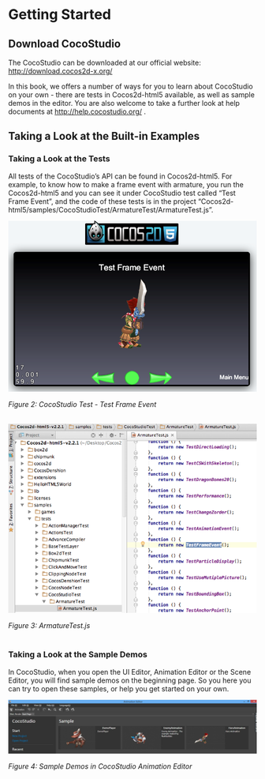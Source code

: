# Getting Started

## Download CocoStudio

The CocoStudio can be downloaded at our official website: http://download.cocos2d-x.org/

In this book,  we offers a number of ways for you to learn about CocoStudio on your own - there are tests in Cocos2d-html5 available, as well as sample demos in the editor. You are also welcome to take a further look at help documents at http://help.cocostudio.org/ . 


## Taking a Look at the Built-in Examples

### Taking a Look at the Tests

All tests of the CocoStudio’s API can be found in Cocos2d-html5. For example, to know how to make a frame event with armature, you run the Cocos2d-html5 and you can see it under CocoStudio test called “Test Frame Event”, and the code of these tests is in the project 
“Cocos2d-html5/samples/CocoStudioTest/ArmatureTest/ArmatureTest.js”.

![](res/test-freame-event.png)

*Figure 2: CocoStudio Test - Test Frame Event*<br></br>

![](res/armature-test.png)

*Figure 3: ArmatureTest.js*<br></br>

### Taking a Look at the Sample Demos

In CocoStudio, when you open the UI Editor, Animation Editor or the Scene Editor, you will find sample demos on the beginning page. So you here you can try to open these samples, or help you get started on your own.

![](res/demos-animation-editor.png)

*Figure 4: Sample Demos in CocoStudio Animation Editor*<br></br>

